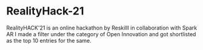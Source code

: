 # RealityHack-21
RealityHACK'21 is an online hackathon by Reskilll in collaboration with Spark AR
I made a filter under the category of Open Innovation and got shortlisted as the top 10 entries for the same.
